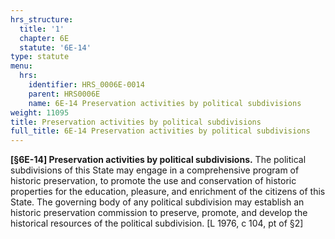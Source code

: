 ```yaml
---
hrs_structure:
  title: '1'
  chapter: 6E
  statute: '6E-14'
type: statute
menu:
  hrs:
    identifier: HRS_0006E-0014
    parent: HRS0006E
    name: 6E-14 Preservation activities by political subdivisions
weight: 11095
title: Preservation activities by political subdivisions
full_title: 6E-14 Preservation activities by political subdivisions
---
```

**[§6E-14] Preservation activities by political subdivisions.** The political subdivisions of this State may engage in a comprehensive program of historic preservation, to promote the use and conservation of historic properties for the education, pleasure, and enrichment of the citizens of this State. The governing body of any political subdivision may establish an historic preservation commission to preserve, promote, and develop the historical resources of the political subdivision. [L 1976, c 104, pt of §2]